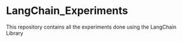 # LangChain_Experiments
This repository contains all the experiments done using the LangChain Library
